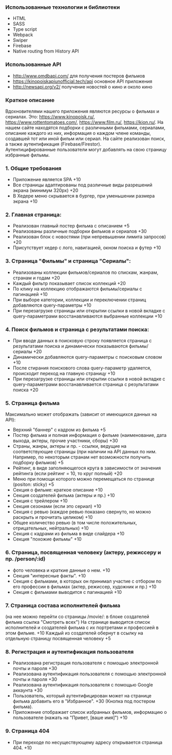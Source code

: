 ### Использованные технологии и библиотеки ###  
- HTML
- SASS
- Type script
- Webpack
- Swiper
- Firebase
- Native routing from History API

### Использованные API ###  
- http://www.omdbapi.com/ для получения постеров фильмов  
- https://kinopoiskapiunofficial.tech/api  основное API приложения
- http://newsapi.org/v2/  получение новостей о кино и около кино

### Краткое описание ###  
Вдохновителями нашего приложения являются ресурсы о фильмах и сериалах. 
Это: https://www.kinopoisk.ru/, https://www.rottentomatoes.com/, https://www.film.ru/, https://kion.ru/.
На нашем сайте находятся подборки с различными фильмами, сериалами, описание каждого из них, информация о каждом члене команды, создавшей тот или иной фильм или сериал. 
На сайте реализован поиск, а также аутентификация (Firebase/Firestor).  
Аутентицифированные пользователи могут добавлять на свою страницу избранные фильмы.  


### 1. Общие требования ###  
- Приложение  является SPA +10  
- Все страницы адаптированы под различные виды разрешений экрана (минимум 320px)  +20  
- В Хедере меню скрывается в бургер, при уменьшении размера экрана +10

### 2. Главная страница: ###
- Реализован главный постер фильма с описанием +5
- Реализованы различные подборки фильмов и сериалов +30
- Реализован блок с новостями (при непревышении лимита запросов) +20
- Присутствует хедер с лого, навигацией, окном поиска и футер  +10

### 3. Страница "Фильмы" и страница "Сериалы": ###
- Реализованы коллекции фильмов/сериалов по спискам, жанрам, странам и годам +20
- Каждый фильтр показывает список коллекций +20
- По клику на коллекцию отображаются фильмы/сериалы с пагинацией +10
- При выборе категории, коллекции и переключении страниц добавляются query-параметры +10
- При перезагрузке страницы или открытии ссылки в новой вкладке с query-параметрами восстанавливаются выбранные коллекции  +10

### 4. Поиск фильмов и страница с результатами поиска: ###
- При вводе данных в поисковую строку появляется страница с результатами поиска и динамически показываются фильмы/сериалы +20
- Динамически добавляются query-параметры с поисковым словом +10
- После стирания поискового слова query-параметр удаляется, происходит переход на главную страницу +10
- При перезагрузке страницы или открытии ссылки в новой вкладке с query-параметрами восстанавливается страница с результатами поиска  +20

### 5. Страница фильма ###  
Максимально может отображать (зависит от имеющихся данных на API):
- Верхний "баннер" с кадром из фильма +5
- Постер фильма и полная информация о фильме (наименование, дата выхода, актеры, прочие участники, сборы) +30
- Страны, жанры, актеры и пр. - ссылки, ведущие на соответствующие страницы (при наличии на API данных по ним. 
Например, по некоторым странам нет возможности получить подборку фильмов) +5
- Рейтинг, в виде заполняющегося круга в зависимости от значения рейтинга (если рейтинг = 10, то круг полный)  +20
- Меню при помощи которого можно перемещаться по странице (positon: sticky) +5
- Секция о фильме: краткое описание +10
- Секция создателей фильма (актеры и пр.) +10
- Секция с трейлером +10 
- Секция сезонами (если это сериал) +10 
- Секция с ревью (каждое ревью показано свернуто, но можно раскрыть и прочитать целиком) +10
- Общее количество ревью (в том числе положительных, отрицательных, нейтральных) +10
- Секция с кадрами из фильма в виде слайдера +10 
- Секция "похожие фильмы" +10

### 6. Страница, посвященная человеку (актеру, режиссеру и пр. /person/:id) ###
- фото человека и краткие данные о нем. +10
- Секция "интересные факты". +10
- Секция с фильмами, в которых он принимал участие с отбором по его профессии в фильмах (актер, режиссер, художник и пр.) +10
- Секция с фильмами выводится с пагинацией +10

### 7. Страница состава исполнителей фильма ###
(на нее можно перейти со страницы /movie/: в блоке создателей фильма ссылка "Смотреть всех")
На странице выводится список исполнителей и создателей фильма с их портретами и профессией в этом фильме.  +10
Каждый из создателей обернут в ссылку на отдельную страницу посвященная человеку +5

### 8. Регистрация и аутентификация пользователя ###  
- Реализована регистрация пользователя с помощью электронной почты и пароля +30
- Реализована аутентификация пользователя с помощью электронной почты и пароля +30
- Реализована аутентификация пользователя с помощью Google аккаунта +30
- Пользователь, который аутентифицирован может на странице фильма добавить его в "Избранное". +30
(Кнопка под постером фильма).
- Приложение отображает список избранных фильмов, информацию о пользователе (нажать на "Привет, [ваше имя]") +10

### 9. Страница 404 ### 
- При переходе по несуществующему адресу открывается страница 404. +10


